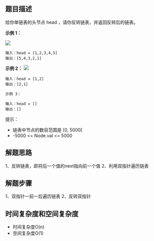 ## 题目描述

给你单链表的头节点 head ，请你反转链表，并返回反转后的链表。

**示例 1：**

![](https://assets.leetcode.com/uploads/2021/02/19/rev1ex1.jpg)
```
输入：head = [1,2,3,4,5]
输出：[5,4,3,2,1]
```

**示例 2：**
![](https://assets.leetcode.com/uploads/2021/02/19/rev1ex2.jpg)
```
输入：head = [1,2]
输出：[2,1]
```
```
示例 3：

输入：head = []
输出：[]
```

提示：

+ 链表中节点的数目范围是 [0, 5000]
+ -5000 <= Node.val <= 5000

## 解题思路

1、反转链表，即将后一个值的next指向前一个值
2、利用双指针遍历链表

## 解题步骤

1、双指针一前一后遍历链表
2、反转双指针

## 时间复杂度和空间复杂度

+ 时间复杂度O(n)
+ 空间复杂度O(1)